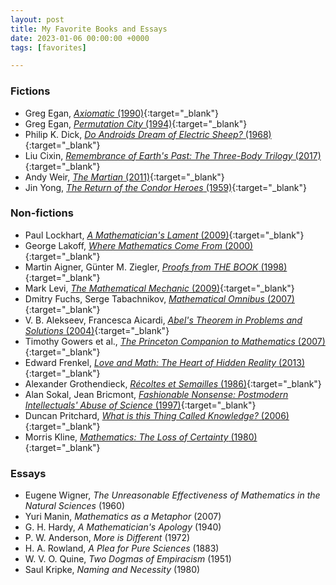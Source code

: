 ```yaml
---
layout: post
title: My Favorite Books and Essays
date: 2023-01-06 00:00:00 +0000
tags: [favorites]

---
```

### Fictions
- Greg Egan, [_Axiomatic_ (1990)](https://www.goodreads.com/no/book/show/156783.Axiomatic){:target="_blank"}
- Greg Egan, [_Permutation City_ (1994)](https://www.goodreads.com/book/show/156784.Permutation_City){:target="_blank"}
- Philip K. Dick, [_Do Androids Dream of Electric Sheep?_ (1968)](https://www.goodreads.com/book/show/36402034-do-androids-dream-of-electric-sheep){:target="_blank"}
- Liu Cixin, [_Remembrance of Earth's Past: The Three-Body Trilogy_ (2017)](https://www.goodreads.com/book/show/34569357-remembrance-of-earth-s-past){:target="_blank"}
- Andy Weir, [_The Martian_ (2011)](https://www.goodreads.com/book/show/18007564-the-martian){:target="_blank"}
- Jin Yong, [_The Return of the Condor Heroes_ (1959)](https://www.goodreads.com/book/show/4531901){:target="_blank"}

### Non-fictions
- Paul Lockhart, [_A Mathematician's Lament_ (2009)](https://www.goodreads.com/book/show/6232657-a-mathematician-s-lament){:target="_blank"}
- George Lakoff, [_Where Mathematics Come From_ (2000)](https://www.goodreads.com/book/show/53337.Where_Mathematics_Come_From){:target="_blank"}
- Martin Aigner, Günter M. Ziegler, [*Proofs from THE BOOK* (1998)](https://www.goodreads.com/book/show/40898359-proofs-from-the-book){:target="_blank"}
- Mark Levi, [*The Mathematical Mechanic* (2009)](https://www.goodreads.com/book/show/6418615-the-mathematical-mechanic){:target="_blank"}
- Dmitry Fuchs, Serge Tabachnikov, [*Mathematical Omnibus* (2007)](https://www.goodreads.com/book/show/4288158-mathematical-omnibus){:target="_blank"}
- V. B. Alekseev, Francesca Aicardi, [*Abel's Theorem in Problems and Solutions* (2004)](https://www.goodreads.com/book/show/10545066-abel-s-theorem-in-problems-and-solutions){:target="_blank"}
- Timothy Gowers et al., [*The Princeton Companion to Mathematics* (2007)](https://www.goodreads.com/book/show/1471873.The_Princeton_Companion_to_Mathematics){:target="_blank"}
- Edward Frenkel, [*Love and Math: The Heart of Hidden Reality* (2013)](https://www.goodreads.com/book/show/17290683-love-and-math){:target="_blank"}
- Alexander Grothendieck, [*Récoltes et Semailles* (1986)](https://www.goodreads.com/book/show/16083033-r-coltes-et-semailles){:target="_blank"}
- Alan Sokal, Jean Bricmont, [*Fashionable Nonsense: Postmodern Intellectuals' Abuse of Science* (1997)](https://www.goodreads.com/book/show/130479.Fashionable_Nonsense){:target="_blank"}
- Duncan Pritchard, [*What is this Thing Called Knowledge?* (2006)](https://www.goodreads.com/book/show/17585522-what-is-this-thing-called-knowledge){:target="_blank"}
- Morris Kline, [*Mathematics: The Loss of Certainty* (1980)](https://www.goodreads.com/book/show/748807){:target="_blank"}

### Essays

- Eugene Wigner, _The Unreasonable Effectiveness of Mathematics in the Natural Sciences_ (1960)
- Yuri Manin, _Mathematics as a Metaphor_ (2007)
- G. H. Hardy, _A Mathematician's Apology_ (1940)
- P. W. Anderson, _More is Different_ (1972)
- H. A. Rowland, _A Plea for Pure Sciences_ (1883)
- W. V. O. Quine, _Two Dogmas of Empiracism_ (1951)
- Saul Kripke, _Naming and Necessity_ (1980)